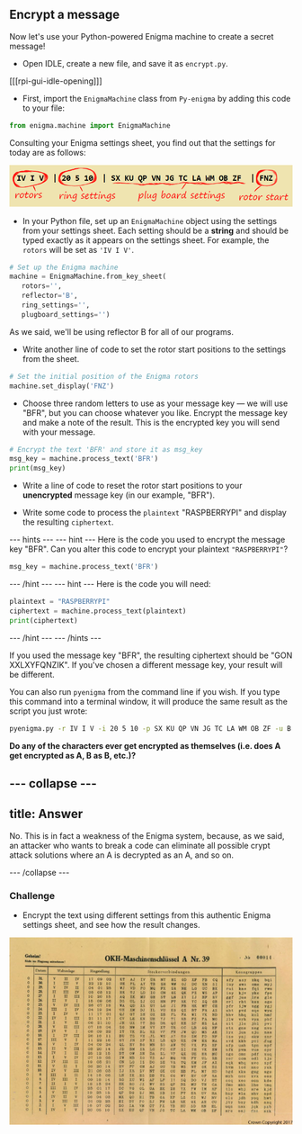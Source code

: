 ## Encrypt a message

Now let's use your Python-powered Enigma machine to create a secret message!

+ Open IDLE, create a new file, and save it as `encrypt.py`.

[[[rpi-gui-idle-opening]]]

+ First, import the `EnigmaMachine` class from `Py-enigma` by adding this code to your file:

```python
from enigma.machine import EnigmaMachine
```
Consulting your Enigma settings sheet, you find out that the settings for today are as follows:

![Encrypt settings](images/encrypt-settings.png)

+ In your Python file, set up an `EnigmaMachine` object using the settings from your settings sheet. Each setting should be a **string** and should be typed exactly as it appears on the settings sheet. For example, the `rotors` will be set as `'IV I V'`.

```python
# Set up the Enigma machine
machine = EnigmaMachine.from_key_sheet(
   rotors='',
   reflector='B',
   ring_settings='',
   plugboard_settings='')
```

As we said, we'll be using reflector B for all of our programs.

+ Write another line of code to set the rotor start positions to the settings from the sheet.

```python
# Set the initial position of the Enigma rotors
machine.set_display('FNZ')
```

+ Choose three random letters to use as your message key — we will use "BFR", but you can choose whatever you like. Encrypt the message key and make a note of the result. This is the encrypted key you will send with your message.

```python
# Encrypt the text 'BFR' and store it as msg_key
msg_key = machine.process_text('BFR')
print(msg_key)
```

+ Write a line of code to reset the rotor start positions to your **unencrypted** message key (in our example, "BFR").

+ Write some code to process the `plaintext` "RASPBERRYPI" and display the resulting `ciphertext`.

--- hints ---
--- hint ---
Here is the code you used to encrypt the message key "BFR". Can you alter this code to encrypt your plaintext `"RASPBERRYPI"`?

```python
msg_key = machine.process_text('BFR')
```
--- /hint ---
--- hint ---
Here is the code you will need:

```python
plaintext = "RASPBERRYPI"
ciphertext = machine.process_text(plaintext)
print(ciphertext)

```
--- /hint ---
--- /hints ---

If you used the message key "BFR", the resulting ciphertext should be "GON XXLXYFQNZIK". If you've chosen a different message key, your result will be different.

You can also run `pyenigma` from the command line if you wish. If you type this command into a terminal window, it will produce the same result as the script you just wrote:

```bash
pyenigma.py -r IV I V -i 20 5 10 -p SX KU QP VN JG TC LA WM OB ZF -u B --start BFR --text "RASPBERRYPI"
```

**Do any of the characters ever get encrypted as themselves (i.e. does A get encrypted as A, B as B, etc.)?**

--- collapse ---
---
title: Answer
---
No. This is in fact a weakness of the Enigma system, because, as we said, an attacker who wants to break a code can eliminate all possible crypt attack solutions where an A is decrypted as an A, and so on.

--- /collapse ---


### Challenge

+ Encrypt the text using different settings from this authentic Enigma settings sheet, and see how the result changes.

![A captured Enigma settings sheet held by GCHQ](images/Enigma-settings-sheet.jpg)
